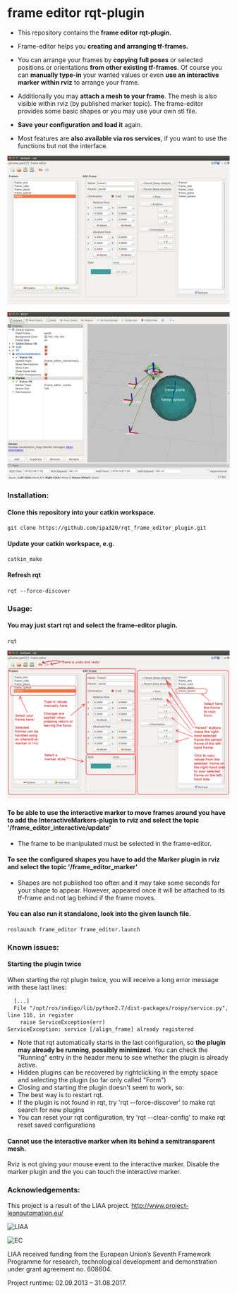 frame editor rqt-plugin
=========================================

* This repository contains the **frame editor rqt-plugin.**

* Frame-editor helps you **creating and arranging tf-frames.** 

* You can arrange your frames by **copying full poses** or selected positions or orientations **from other existing tf-frames**. Of course you can **manually type-in** your wanted values or even **use an interactive marker within rviz** to arrange your frame.

* Additionally you may **attach a mesh to your frame**. The mesh is also visible within rviz (by published marker topic). The frame-editor provides some basic shapes or you may use your own stl file.

* **Save your configuration and load it** again.

* Most features are **also available via ros services**, if you want to use the functions but not the interface.

![The rqt plugin frame_editor](/frame_editor/etc/img/rqt_frame_editor.png "The rqt plugin frame_editor")

![The rviz view](/frame_editor/etc/img/rviz.png "Using an interactive marker to manipulated a tf-frame")

### Installation:
#### Clone this repository into your catkin workspace.

``` 
git clone https://github.com/ipa320/rqt_frame_editor_plugin.git
```

#### Update your catkin workspace, e.g.

``` 
catkin_make
```

#### Refresh rqt

``` 
rqt --force-discover
```

### Usage:
#### You may just start rqt and select the frame-editor plugin.

``` 
rqt
```

![The rqt plugin frame_editor](/frame_editor/etc/img/rqt_frame_editor_exp.png "The rqt plugin frame_editor with remarks")


#### To be able to use the interactive marker to move frames around you have to add the InteractiveMarkers-plugin to rviz and select the topic '/frame_editor_interactive/update'
* The frame to be manipulated must be selected in the frame-editor.

#### To see the configured shapes you have to add the Marker plugin in rviz and select the topic '/frame_editor_marker'
* Shapes are not published too often and it may take some seconds for your shape to appear. However, appeared once it will be attached to its tf-frame and not lag behind if the frame moves.

#### You can also run it standalone, look into the given launch file. 

``` 
roslaunch frame_editor frame_editor.launch
```

### Known issues: 
#### Starting the plugin twice 
When starting the rqt plugin twice, you will receive a long error message with these last lines: 

``` 
  [...] 
  File "/opt/ros/indigo/lib/python2.7/dist-packages/rospy/service.py", line 116, in register 
    raise ServiceException(err) 
ServiceException: service [/align_frame] already registered 
``` 

* Note that rqt automatically starts in the last configuration, so **the plugin may already be running, possibly minimized**. You can check the "Running" entry in the header menu to see whether the plugin is already active. 
* Hidden plugins can be recovered by rightclicking in the empty space and selecting the plugin (so far only called "Form") 
* Closing and starting the plugin doesn't seem to work, so: 
* The best way is to restart rqt.  
* If the plugin is not found in rqt, try 'rqt --force-discover' to make rqt search for new plugins 
* You can reset your rqt configuration, try 'rqt --clear-config' to make rqt reset saved configurations

#### Cannot use the interactive marker when its behind a semitransparent mesh.
Rviz is not giving your mouse event to the interactive marker. Disable the marker plugin and the you can touch the interactive marker.

### Acknowledgements:
This project is a result of the LIAA project.
http://www.project-leanautomation.eu/

![LIAA](http://www.project-leanautomation.eu/fileadmin/img/LIAALogo/Logo_LIAA.png "LIAA")

![EC](http://www.project-leanautomation.eu/typo3temp/pics/b3ba71db31.jpg "EC")

LIAA received funding from the European Union’s Seventh Framework Programme for research, technological development and demonstration under grant agreement no. 608604.

Project runtime: 02.09.2013 – 31.08.2017.
